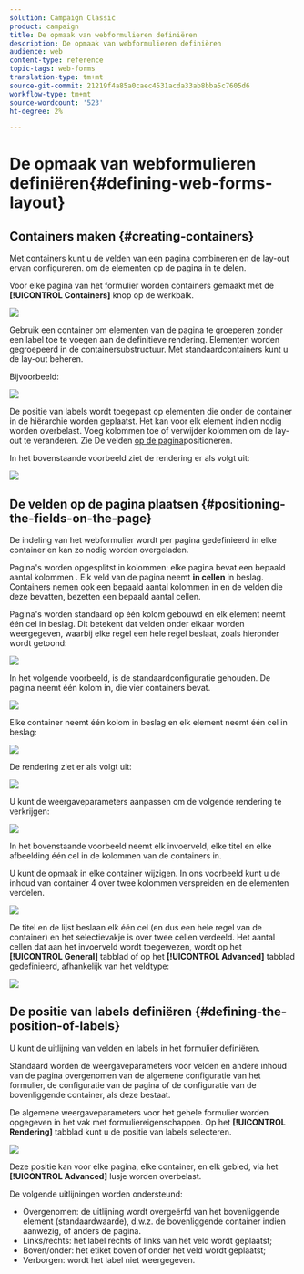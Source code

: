 ```yaml
---
solution: Campaign Classic
product: campaign
title: De opmaak van webformulieren definiëren
description: De opmaak van webformulieren definiëren
audience: web
content-type: reference
topic-tags: web-forms
translation-type: tm+mt
source-git-commit: 21219f4a85a0caec4531acda33ab8bba5c7605d6
workflow-type: tm+mt
source-wordcount: '523'
ht-degree: 2%

---
```



# De opmaak van webformulieren definiëren{#defining-web-forms-layout}

## Containers maken {#creating-containers}

Met containers kunt u de velden van een pagina combineren en de lay-out ervan configureren. om de elementen op de pagina in te delen.

Voor elke pagina van het formulier worden containers gemaakt met de **[!UICONTROL Containers]** knop op de werkbalk.

![](assets/s_ncs_admin_survey_containers_add.png)

Gebruik een container om elementen van de pagina te groeperen zonder een label toe te voegen aan de definitieve rendering. Elementen worden gegroepeerd in de containersubstructuur. Met standaardcontainers kunt u de lay-out beheren.

Bijvoorbeeld:

![](assets/s_ncs_admin_survey_containers_std_arbo.png)

De positie van labels wordt toegepast op elementen die onder de container in de hiërarchie worden geplaatst. Het kan voor elk element indien nodig worden overbelast. Voeg kolommen toe of verwijder kolommen om de lay-out te veranderen. Zie De velden [op de pagina](#positioning-the-fields-on-the-page)positioneren.

In het bovenstaande voorbeeld ziet de rendering er als volgt uit:

![](assets/s_ncs_admin_survey_containers_std_ex.png)

## De velden op de pagina plaatsen {#positioning-the-fields-on-the-page}

De indeling van het webformulier wordt per pagina gedefinieerd in elke container en kan zo nodig worden overgeladen.

Pagina&#39;s worden opgesplitst in kolommen: elke pagina bevat een bepaald aantal kolommen . Elk veld van de pagina neemt **in cellen** in beslag. Containers nemen ook een bepaald aantal kolommen in en de velden die deze bevatten, bezetten een bepaald aantal cellen.

Pagina&#39;s worden standaard op één kolom gebouwd en elk element neemt één cel in beslag. Dit betekent dat velden onder elkaar worden weergegeven, waarbij elke regel een hele regel beslaat, zoals hieronder wordt getoond:

![](assets/s_ncs_admin_survey_container_ex.png)

In het volgende voorbeeld, is de standaardconfiguratie gehouden. De pagina neemt één kolom in, die vier containers bevat.

![](assets/s_ncs_admin_survey_container_ex0.png)

Elke container neemt één kolom in beslag en elk element neemt één cel in beslag:

![](assets/s_ncs_admin_survey_container_ex0a.png)

De rendering ziet er als volgt uit:

![](assets/s_ncs_admin_survey_container_ex0_rend.png)

U kunt de weergaveparameters aanpassen om de volgende rendering te verkrijgen:

![](assets/s_ncs_admin_survey_container_ex1_rend.png)

In het bovenstaande voorbeeld neemt elk invoerveld, elke titel en elke afbeelding één cel in de kolommen van de containers in.

U kunt de opmaak in elke container wijzigen. In ons voorbeeld kunt u de inhoud van container 4 over twee kolommen verspreiden en de elementen verdelen.

![](assets/s_ncs_admin_survey_container_ex2_rend.png)

De titel en de lijst beslaan elk één cel (en dus een hele regel van de container) en het selectievakje is over twee cellen verdeeld. Het aantal cellen dat aan het invoerveld wordt toegewezen, wordt op het **[!UICONTROL General]** tabblad of op het **[!UICONTROL Advanced]** tabblad gedefinieerd, afhankelijk van het veldtype:

![](assets/s_ncs_admin_survey_container_ex2.png)

## De positie van labels definiëren {#defining-the-position-of-labels}

U kunt de uitlijning van velden en labels in het formulier definiëren.

Standaard worden de weergaveparameters voor velden en andere inhoud van de pagina overgenomen van de algemene configuratie van het formulier, de configuratie van de pagina of de configuratie van de bovenliggende container, als deze bestaat.

De algemene weergaveparameters voor het gehele formulier worden opgegeven in het vak met formuliereigenschappen. Op het **[!UICONTROL Rendering]** tabblad kunt u de positie van labels selecteren.

![](assets/s_ncs_admin_survey_label_position.png)

Deze positie kan voor elke pagina, elke container, en elk gebied, via het **[!UICONTROL Advanced]** lusje worden overbelast.

De volgende uitlijningen worden ondersteund:

* Overgenomen: de uitlijning wordt overgeërfd van het bovenliggende element (standaardwaarde), d.w.z. de bovenliggende container indien aanwezig, of anders de pagina.
* Links/rechts: het label rechts of links van het veld wordt geplaatst;
* Boven/onder: het etiket boven of onder het veld wordt geplaatst;
* Verborgen: wordt het label niet weergegeven.

